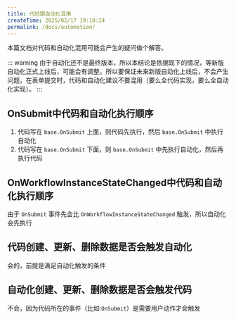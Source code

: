 ```yaml
---
title: 代码跟自动化混用
createTime: 2025/02/17 19:10:24
permalink: /docs/automation/
---
```


本篇文档对代码和自动化混用可能会产生的疑问做个解答。

::: warning
由于自动化还不是最终版本，所以本结论是依据现下的情况，等新版自动化正式上线后，可能会有调整。所以要保证未来新版自动化上线后，不会产生问题，在表单提交时，代码和自动化建议不要混用（要么全代码实现，要么全自动化实现）。
:::


## OnSubmit中代码和自动化执行顺序

1. 代码写在 ```base.OnSubmit``` 上面，则代码先执行，然后 ```base.OnSubmit``` 中执行自动化
2. 代码写在 ```base.OnSubmit``` 下面，则 ```base.OnSubmit``` 中先执行自动化，然后再执行代码


## OnWorkflowInstanceStateChanged中代码和自动化执行顺序

由于 ```OnSubmit``` 事件先会比 ```OnWorkflowInstanceStateChanged``` 触发，所以自动化会先执行


## 代码创建、更新、删除数据是否会触发自动化

会的，前提是满足自动化触发的条件


## 自动化创建、更新、删除数据是否会触发代码

不会，因为代码所在的事件（比如:```OnSubmit```）是需要用户动作才会触发